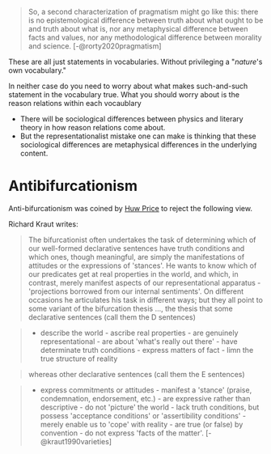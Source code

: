 > So, a second characterization of pragmatism might go like this: there is no 
> epistemological difference between truth about what ought to be and truth 
> about what is, nor any metaphysical difference between facts and values, nor 
> any methodological difference between morality and science. [-@rorty2020pragmatism]

These are all just statements in vocabularies. Without privileging a "*nature*'s 
own vocabulary."

In neither case do you need to worry about what makes such-and-such statement in 
the vocabulary true. What you should worry about is the reason relations within 
each vocaublary

- There will be sociological differences between physics and literary theory 
  in how reason relations come about.
- But the representationalist mistake one can make is thinking that these 
  sociological differences are metaphysical differences in the underlying content.

# Antibifurcationism
Anti-bifurcationism was coined by [Huw Price](/docs/phil/people/price) to reject 
the following view.

Richard Kraut writes:

> The bifurcationist often undertakes the task of determining which of our
  well-formed declarative sentences have truth conditions and which ones, though
  meaningful, are simply the manifestations of attitudes or the expressions of
  'stances'. He wants to know which of our predicates get at real properties 
  in the world, and which, in contrast, merely manifest aspects of our 
  representational apparatus - 'projections borrowed from our internal 
  sentiments'. On different occasions he articulates his task in different ways; 
  but they all point to some variant of the bifurcation thesis ..., the thesis 
  that some declarative sentences (call them the D sentences)

>    - describe the world
    - ascribe real properties
    - are genuinely representational
    - are about 'what's really out there'
    - have determinate truth conditions
    - express matters of fact
    - limn the true structure of reality

> whereas other declarative sentences (call them the E sentences)

>    - express commitments or attitudes
    - manifest a 'stance' (praise, condemnation, endorsement, etc.)
    - are expressive rather than descriptive
    - do not 'picture' the world
    - lack truth conditions, but possess 'acceptance conditions' or 'assertibility conditions'
    - merely enable us to 'cope' with reality
    - are true (or false) by convention
    - do not express 'facts of the matter'. [-@kraut1990varieties]